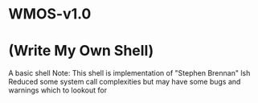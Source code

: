 # WMOS-v1.0
# (Write My Own Shell)
A basic shell 
Note: This shell is implementation of "Stephen Brennan" lsh
Reduced some system call complexities but may have some bugs and warnings which to lookout for  
